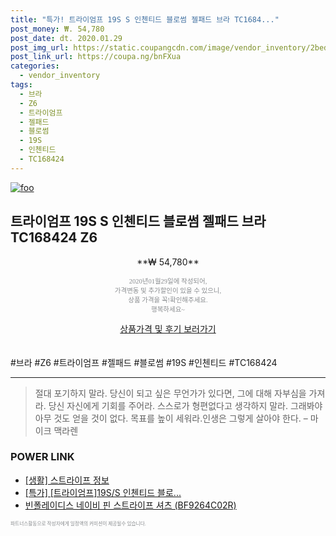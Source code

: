 ```yaml
--- 
title: "특가! 트라이엄프 19S S 인첸티드 블로썸 젤패드 브라 TC1684..." 
post_money: ₩. 54,780 
post_date: dt. 2020.01.29 
post_img_url: https://static.coupangcdn.com/image/vendor_inventory/2bed/e655aa74555b9c936070903cdeec4af8a95d459a2068f0ccd9e0cdb562e7.jpg 
post_link_url: https://coupa.ng/bnFXua 
categories: 
  - vendor_inventory 
tags: 
  - 브라 
  - Z6 
  - 트라이엄프 
  - 젤패드 
  - 블로썸 
  - 19S 
  - 인첸티드 
  - TC168424 
--- 
```

[![foo](https://static.coupangcdn.com/image/vendor_inventory/2bed/e655aa74555b9c936070903cdeec4af8a95d459a2068f0ccd9e0cdb562e7.jpg)](https://coupa.ng/bnFXua) 

## 트라이엄프 19S S 인첸티드 블로썸 젤패드 브라 TC168424 Z6 
<p style="text-align: center;">**₩ 54,780**</p> 
<p style="text-align: center;"><span style="color: #898c8f; font-family: Georgia,Times,serif; font-size: 0.75em;">2020년01월29일에 작성되어, <br>가격변동 및 추가할인이 있을 수 있으니,<br> 상품 가격을 꼭!확인해주세요.<br>행복하세요~</span> 
</p>	 
<div markdown="0" style="text-align: center;"><a href="https://coupa.ng/bnFXua" class="btn btn--success">상품가격 및 후기 보러가기</a></div> 
<br><br> 
  #브라 #Z6 #트라이엄프 #젤패드 #블로썸 #19S #인첸티드 #TC168424 
<hr> 

> 절대 포기하지 말라. 당신이 되고 싶은 무언가가 있다면, 그에 대해 자부심을 가져라. 당신 자신에게 기회를 주어라. 스스로가 형편없다고 생각하지 말라. 그래봐야 아무 것도 얻을 것이 없다. 목표를 높이 세워라.인생은 그렇게 살아야 한다.  – 마이크 맥라렌 


### POWER LINK

* <a href="https://blog.naver.com/fasyy4321/221770552850" target="_blank"> [생활] 스트라이프 정보 </a>
* <a href="https://blog.naver.com/an0733/221788633699" target="_blank">[특가] [트라이엄프]19S/S 인첸티드 블로...</a>
* <a href="https://blog.naver.com/santokki14/221785721478" target="_blank">빈폴레이디스 네이비 핀 스트라이프 셔츠 (BF9264C02R)</a>

<span style="color: #898c8f; font-family: Georgia,Times,serif; font-size: 0.55em;">파트너스활동으로 작성자에게 일정액의 커미션이 제공될수 있습니다.</span> 
